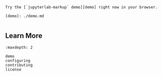 ```{hint}
Try the [`jupyterlab-markup` demo][demo] right now in your browser.

[demo]: ./demo.md
```

```{include} ../README.md

```

## Learn More

```{toctree}
:maxdepth: 2

demo
configuring
contributing
license
```
